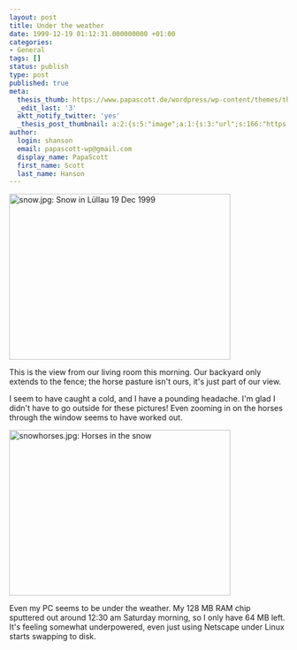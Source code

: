 ```yaml
---
layout: post
title: Under the weather
date: 1999-12-19 01:12:31.000000000 +01:00
categories:
- General
tags: []
status: publish
type: post
published: true
meta:
  thesis_thumb: https://www.papascott.de/wordpress/wp-content/themes/thesis_151/lib/scripts/thumb.php?w=100&h=100&zc=1&q=100&src=https://www.papascott.de/images/mausnews/snowhorses.jpg
  _edit_last: '3'
  aktt_notify_twitter: 'yes'
  _thesis_post_thumbnail: a:2:{s:5:"image";a:1:{s:3:"url";s:166:"https://www.papascott.de/wordpress/wp-content/themes/thesis_151/lib/scripts/thumb.php?w=100&h=100&zc=1&q=100&src=https://www.papascott.de/images/mausnews/snowhorses.jpg";}s:5:"frame";a:1:{s:2:"on";s:1:"1";}}
author:
  login: shanson
  email: papascott-wp@gmail.com
  display_name: PapaScott
  first_name: Scott
  last_name: Hanson
---
```

<p><img src="https://www.papascott.de/wordpress/wp-content/uploads/1999/12/snow.jpg" height="300" width="400" border="0" alt="snow.jpg: Snow in Lüllau 19 Dec 1999" /></p>
<p>This is the view from our living room this morning. Our backyard only extends to the fence; the horse pasture isn't ours, it's just part of our view.</p>
<p>I seem to have caught a cold, and I have a pounding headache. I'm glad I didn't have to go outside for these pictures! Even zooming in on the horses through the window seems to have worked out.</p>
<p><img src="https://www.papascott.de/wordpress/wp-content/uploads/1999/12/snowhorses.jpg" height="300" width="400" border="0" alt="snowhorses.jpg: Horses in the snow" /></p>
<p>Even my PC seems to be under the weather. My 128 MB RAM chip sputtered out around 12:30 am Saturday morning, so I only have 64 MB left. It's feeling somewhat underpowered, even just using Netscape under Linux starts swapping to disk.</p>

